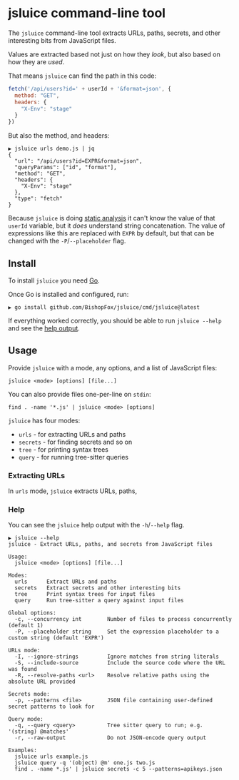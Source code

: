 # jsluice command-line tool

The `jsluice` command-line tool extracts URLs, paths, secrets, and other interesting bits
from JavaScript files.

Values are extracted based not just on how they *look*, but also based on how they are *used*.  

That means `jsluice` can find the path in this code:

```javascript
fetch('/api/users?id=' + userId + '&format=json', {
  method: "GET",
  headers: {
    "X-Env": "stage"
  }
})
```

But also the method, and headers:

```
▶ jsluice urls demo.js | jq
{
  "url": "/api/users?id=EXPR&format=json",
  "queryParams": ["id", "format"],
  "method": "GET",
  "headers": {
    "X-Env": "stage"
  },
  "type": "fetch"
}
```

Because `jsluice` is doing [static analysis](https://en.wikipedia.org/wiki/Static_program_analysis) it
can't know the value of that `userId` variable, but it *does* understand string concatenation. The value
of expressions like this are replaced with `EXPR` by default, but that can be changed with the
`-P`/`--placeholder` flag.

## Install

To install `jsluice` you need [Go](https://go.dev/doc/install).

Once Go is installed and configured, run:

```
▶ go install github.com/BishopFox/jsluice/cmd/jsluice@latest
```

If everything worked correctly, you should be able to run `jsluice --help` and
see the [help output](#help).


## Usage

Provide `jsluice` with a mode, any options, and a list of JavaScript files:

```
jsluice <mode> [options] [file...]
```

You can also provide files one-per-line on `stdin`:

```
find . -name '*.js' | jsluice <mode> [options]
```

`jsluice` has four modes:
* `urls` - for extracting URLs and paths
* `secrets` - for finding secrets and so on
* `tree` - for printing syntax trees
* `query` - for running tree-sitter queries

### Extracting URLs

In `urls` mode, `jsluice` extracts URLs, paths,


### Help

You can see the `jsluice` help output with the `-h`/`--help` flag.

```
▶ jsluice --help
jsluice - Extract URLs, paths, and secrets from JavaScript files

Usage:
  jsluice <mode> [options] [file...]

Modes:
  urls      Extract URLs and paths
  secrets   Extract secrets and other interesting bits
  tree      Print syntax trees for input files
  query     Run tree-sitter a query against input files

Global options:
  -c, --concurrency int        Number of files to process concurrently (default 1)
  -P, --placeholder string     Set the expression placeholder to a custom string (default 'EXPR')

URLs mode:
  -I, --ignore-strings         Ignore matches from string literals
  -S, --include-source         Include the source code where the URL was found
  -R, --resolve-paths <url>    Resolve relative paths using the absolute URL provided

Secrets mode:
  -p, --patterns <file>        JSON file containing user-defined secret patterns to look for

Query mode:
  -q, --query <query>          Tree sitter query to run; e.g. '(string) @matches'
  -r, --raw-output             Do not JSON-encode query output

Examples:
  jsluice urls example.js
  jsluice query -q '(object) @m' one.js two.js
  find . -name *.js' | jsluice secrets -c 5 --patterns=apikeys.json
```
